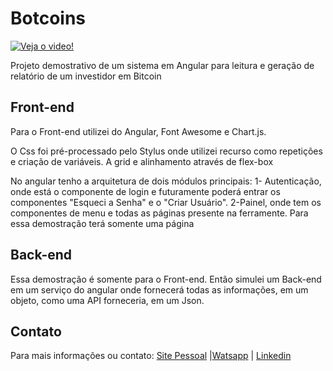 # Botcoins

[![Veja o video!](https://github.com/vitorzortea/botcoins/blob/master/src/assets/img/videogif.gif?raw=true)](https://www.youtube.com/watch?v=eN1kmT7T06c&feature=youtu.be)

Projeto demostrativo de um sistema em Angular para leitura e geração de relatório de um investidor em Bitcoin

## Front-end

Para o Front-end utilizei do Angular, Font Awesome e Chart.js.

O Css foi pré-processado pelo Stylus onde utilizei recurso como repetições e criação de variáveis. A grid e alinhamento através de flex-box

No angular tenho a arquitetura de dois módulos principais:
1- Autenticação, onde está o componente de login e futuramente poderá entrar os componentes "Esqueci a Senha" e o "Criar Usuário".
2-Painel, onde tem os componentes de menu e todas as páginas presente na ferramente. Para essa demostração terá somente uma página

## Back-end

Essa demostração é somente para o Front-end. Então simulei um Back-end em um serviço do angular onde fornecerá todas as informações, em um objeto, como uma API forneceria, em um Json.

## Contato

Para mais informações ou contato: [Site Pessoal](http://vitorzortea.sitepessoal.com/) |[Watsapp](https://api.whatsapp.com/send?phone=5563984605450) | [Linkedin](https://www.linkedin.com/in/vitor-zort%C3%A9a-64478411b/)
